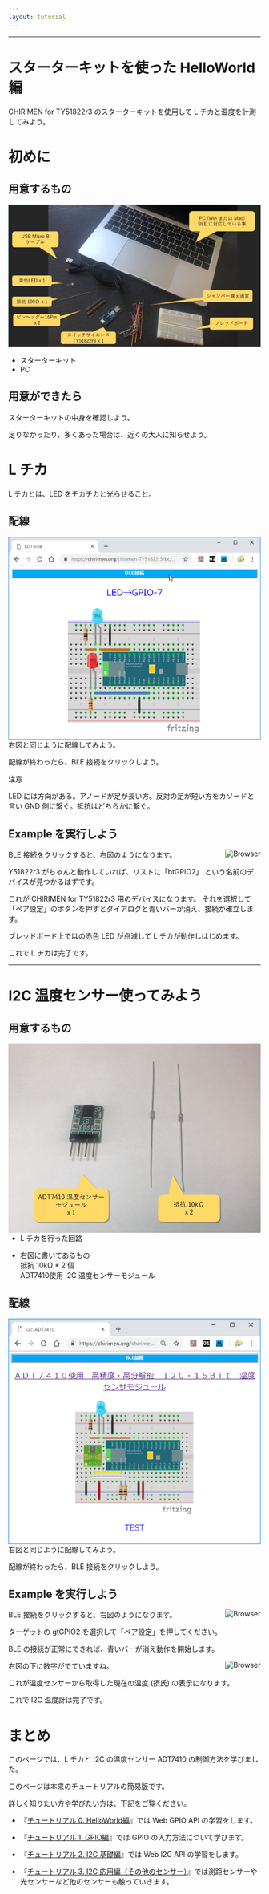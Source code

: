 ```yaml
---
layout: tutorial
---
```


***

# スターターキットを使った HelloWorld 編

CHIRIMEN for TY51822r3 のスターターキットを使用して L チカと温度を計測してみよう。

# 初めに

## 用意するもの

![基本ハードウエア一覧](imgs/section0/hardware.jpg)

* スターターキット
* PC

## 用意ができたら

スターターキットの中身を確認しよう。

足りなかったり、多くあった場合は、近くの大人に知らせよう。

# L チカ

L チカとは、LED をチカチカと光らせること。

## 配線

<p>
<img src="imgs/section0/ledblink_2.png" alt="Browser" style="float:right;">

右図と同じように配線してみよう。

配線が終わったら、BLE 接続をクリックしよう。

注意

LED には方向がある。アノードが足が長い方。反対の足が短い方をカソードと言い GND 側に繋ぐ。抵抗はどちらかに繋ぐ。
</p>

## Example を実行しよう

<p>
<img src="/imgs/section0/ledblink_3.png" alt="Browser" style="float:right;">

BLE 接続をクリックすると、右図のようになります。

Y51822r3 がちゃんと動作していれば、リストに「btGPIO2」 という名前のデバイスが見つかるはずです。

これが CHIRIMEN for TY51822r3 用のデバイスになります。
それを選択して「ペア設定」のボタンを押すとダイアログと青いバーが消え、接続が確立します。

ブレッドボード上ではの赤色 LED が点滅して L チカが動作しはじめます。

これで L チカは完了です。

</p>

***

# I2C 温度センサー使ってみよう

## 用意するもの

<p>
<img src="imgs/section2/adt7410_parts.jpg" alt="Browser" style="float:right;">

* L チカを行った回路

* 右図に書いてあるもの<br>
抵抗 10kΩ * 2 個 <br>
ADT7410使用 I2C 温度センサーモジュール

## 配線

<p>
<img src="imgs/section2/adt7410_1.png" alt="Browser" style="float:right;">

右図と同じように配線してみよう。

配線が終わったら、BLE 接続をクリックしよう。

</p>

## Example を実行しよう

<p>
<img src="imgs/section0/adt7410_3.png" alt="Browser" style="float:right;">

BLE 接続をクリックすると、右図のようになります。

ターゲットの gtGPIO2 を選択して「ペア設定」を押してください。

BLE の接続が正常にできれば、青いバーが消え動作を開始します。
</p>
<p>
<img src="img/section2/adt7410_4.png" alt ="Browser" style="float:right;">

右図の下に数字がでていますね。

これが温度センサーから取得した現在の温度 (摂氏) の表示になります。

これで I2C 温度計は完了です。

</p>

# まとめ

このページでは、L チカと I2C の温度センサー ADT7410 の制御方法を学びました。

このページは本来のチュートリアルの簡易版です。

詳しく知りたい方や学びたい方は、下記をご覧ください。

* 『[チュートリアル 0. HelloWorld編](./section0.md)』では Web GPIO API の学習をします。

* 『[チュートリアル 1. GPIO編](./section1.md)』では GPIO の入力方法について学びます。

* 『[チュートリアル 2. I2C 基礎編](./section2.md)』では Web I2C API の学習をします。

* 『[チュートリアル 3. I2C 応用編（その他のセンサー）](./section3.md)』では測距センサーや光センサーなど他のセンサーも触っていきます。
